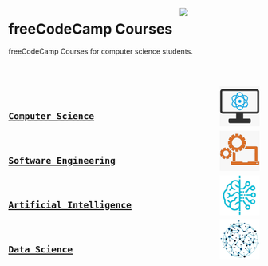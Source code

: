 <a href="https://freecodecamp.com/"><img align="right" width="160" src="/logos/freecodecamp.png"></img></a>

# freeCodeCamp Courses
freeCodeCamp Courses for computer science students.

<br><br>

<a href="/freecodecamp-courses/computer-science.md"><img align="right" width="80" src="https://github.com/cs-MohamedAyman/cs-MohamedAyman/blob/master/logos/computer-science-department.png"></img></a>
<br>

## [`Computer Science`](/freecodecamp-courses/computer-science.md)

<a href="/freecodecamp-courses/software-engineering.md"><img align="right" width="80" src="https://github.com/cs-MohamedAyman/cs-MohamedAyman/blob/master/logos/software-engineering-department.png"></img></a>
<br>

## [`Software Engineering`](/freecodecamp-courses/software-engineering.md)

<a href="/freecodecamp-courses/artificial-intelligence.md"><img align="right" width="80" src="https://github.com/cs-MohamedAyman/cs-MohamedAyman/blob/master/logos/artificial-intelligence-department.png"></img></a>
<br>

## [`Artificial Intelligence`](/freecodecamp-courses/artificial-intelligence.md)

<a href="/freecodecamp-courses/data-science.md"><img align="right" width="80" src="https://github.com/cs-MohamedAyman/cs-MohamedAyman/blob/master/logos/data-science-department.png"></img></a>
<br>

## [`Data Science`](/freecodecamp-courses/data-science.md)
